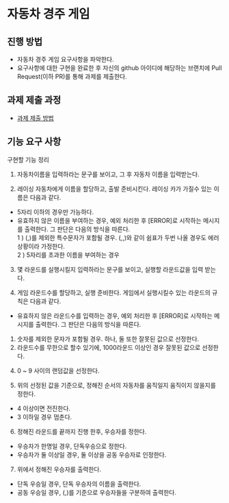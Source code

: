 # 자동차 경주 게임
## 진행 방법
* 자동차 경주 게임 요구사항을 파악한다.
* 요구사항에 대한 구현을 완료한 후 자신의 github 아이디에 해당하는 브랜치에 Pull Request(이하 PR)를 통해 과제를 제출한다.

## 과제 제출 과정
* [과제 제출 방법](https://github.com/next-step/nextstep-docs/tree/master/precourse)

## 기능 요구 사항
구현할 기능 정리
1. 자동차이름을 입력하라는 문구를 보이고, 그 후 자동차 이름을 입력받는다.

2. 레이싱 자동차에게 이름을 할당하고, 출발 준비시킨다.
레이싱 카가 가질수 있는 이름은 다음과 같다.
 - 5자리 이하의 경우만 가능하다.
 - 유효하지 않은 이름을 부여하는 경우, 예외 처리한 후 [ERROR]로 시작하는 메시지를 출력한다. 그 판단은 다음의 방식을 따른다.<br/> 
1 ) (,)를 제외한 특수문자가 포함될 경우. (,,)와 같이 쉼표가 두번 나올 경우도 에러상황이라 가정한다.<br/>
2 ) 5자리를 초과한 이름을 부여하는 경우<br/>

3. 몇 라운드를 실행시킬지 입력하라는 문구를 보이고, 실행할 라운드값을 입력 받는다.

4. 게임 라운드수를 할당하고, 실행 준비한다.
게임에서 실행시킬수 있는 라운드의 규칙은 다음과 같다.
 - 유효하지 않은 라운드수를 입력하는 경우, 예외 처리한 후 [ERROR]로 시작하는 메시지를 출력한다. 그 판단은 다음의 방식을 따른다.<br/>
1) 숫자를 제외한 문자가 포함될 경우. 하나, 둘 또한 잘못된 값으로 선정한다.<br/>
2) 라운드수를 무한으로 할수 있기에, 1000라운드 이상인 경우 잘못된 값으로 선정한다.<br/>
 
4. 0 ~ 9 사이의 랜덤값을 선정한다.

5. 위의 선정된 값을 기준으로, 정해진 순서의 자동차를 움직일지 움직이지 않을지를 정한다.
 - 4 이상이면 전진한다.
 - 3 이하일 경우 멈춘다.

6. 정해진 라운드를 끝까지 진행 한후, 우승자를 정한다.
 - 우승자가 한명일 경우, 단독우승으로 정한다.
 - 우승자가 둘 이상일 경우, 둘 이상을 공동 우승자로 인정한다.

7. 위에서 정해진 우승자를 출력한다.
 - 단독 우승일 경우, 단독 우승자의 이름을 출력한다.
 - 공동 우승일 경우, (,)를 기준으로 우승자들을 구분하여 출력한다.